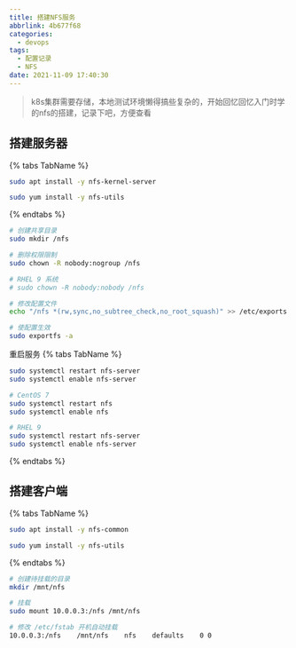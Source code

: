 ```yaml
---
title: 搭建NFS服务
abbrlink: 4b677f68
categories:
  - devops
tags:
  - 配置记录
  - NFS
date: 2021-11-09 17:40:30
---
```


> k8s集群需要存储，本地测试环境懒得搞些复杂的，开始回忆回忆入门时学的nfs的搭建，记录下吧，方便查看

## 搭建服务器

{% tabs TabName %}
<!-- tab Ubuntu和Debian -->

```bash
sudo apt install -y nfs-kernel-server
```

<!-- endtab -->
<!-- tab CentOS和Fedora -->

```bash
sudo yum install -y nfs-utils
```

<!-- endtab -->
{% endtabs %}

```bash
# 创建共享目录
sudo mkdir /nfs

# 删除权限限制
sudo chown -R nobody:nogroup /nfs

# RHEL 9 系统
# sudo chown -R nobody:nobody /nfs

# 修改配置文件
echo "/nfs *(rw,sync,no_subtree_check,no_root_squash)" >> /etc/exports

# 使配置生效
sudo exportfs -a
```

重启服务
{% tabs TabName %}
<!-- tab Ubuntu和Debian -->

```bash
sudo systemctl restart nfs-server
sudo systemctl enable nfs-server
```

<!-- endtab -->
<!-- tab CentOS和Fedora -->

```bash
# CentOS 7
sudo systemctl restart nfs
sudo systemctl enable nfs

# RHEL 9
sudo systemctl restart nfs-server
sudo systemctl enable nfs-server
```

<!-- endtab -->
{% endtabs %}

## 搭建客户端

{% tabs TabName %}
<!-- tab Ubuntu和Debian -->

```bash
sudo apt install -y nfs-common
```

<!-- endtab -->
<!-- tab CentOS和Fedora -->

```bash
sudo yum install -y nfs-utils
```

<!-- endtab -->
{% endtabs %}

```bash
# 创建待挂载的目录
mkdir /mnt/nfs

# 挂载
sudo mount 10.0.0.3:/nfs /mnt/nfs

# 修改 /etc/fstab 开机自动挂载
10.0.0.3:/nfs    /mnt/nfs    nfs    defaults    0 0 
```

